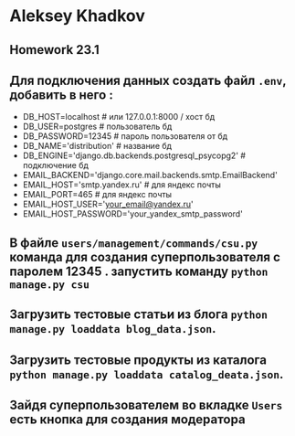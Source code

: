 # Aleksey Khadkov
## Homework 23.1

## Для подключения данных создать файл `.env`, добавить в него :

- DB_HOST=localhost  # или 127.0.0.1:8000 / хост бд
- DB_USER=postgres  # пользователь бд
- DB_PASSWORD=12345  # пароль пользователя от бд
- DB_NAME='distribution'  # название бд
- DB_ENGINE='django.db.backends.postgresql_psycopg2'  # подключение бд
- EMAIL_BACKEND='django.core.mail.backends.smtp.EmailBackend'
- EMAIL_HOST='smtp.yandex.ru'  # для яндекс почты
- EMAIL_PORT=465  # для яндекс почты
- EMAIL_HOST_USER='your_email@yandex.ru'
- EMAIL_HOST_PASSWORD='your_yandex_smtp_password'

## В файле `users/management/commands/csu.py` команда для создания суперпользователя с паролем 12345 . запустить команду `python manage.py csu`

## Загрузить тестовые статьи из блога `python manage.py loaddata blog_data.json`.

## Загрузить тестовые продукты из каталога `python manage.py loaddata catalog_dеata.json`.

## Зайдя суперпользователем во вкладке `Users` есть кнопка для создания модератора
